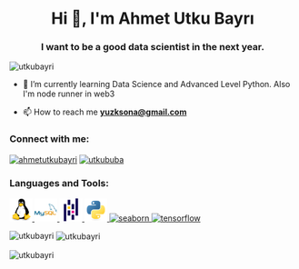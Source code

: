 <h1 align="center">Hi 👋, I'm Ahmet Utku Bayrı</h1>
<h3 align="center">I want to be a good data scientist in the next year.</h3>

<p align="left"> <img src="https://komarev.com/ghpvc/?username=utkubayri&label=Profile%20views&color=0e75b6&style=flat" alt="utkubayri" /> </p>

- 🌱 I’m currently learning Data Science and Advanced Level Python. Also I'm node runner in web3

- 📫 How to reach me **yuzksona@gmail.com**

<h3 align="left">Connect with me:</h3>
<p align="left">
<a href="https://linkedin.com/in/ahmetutkubayri" target="blank"><img align="center" src="https://raw.githubusercontent.com/rahuldkjain/github-profile-readme-generator/master/src/images/icons/Social/linked-in-alt.svg" alt="ahmetutkubayri" height="30" width="40" /></a>
<a href="https://discord.gg/utkububa" target="blank"><img align="center" src="https://raw.githubusercontent.com/rahuldkjain/github-profile-readme-generator/master/src/images/icons/Social/discord.svg" alt="utkububa" height="30" width="40" /></a>
</p>

<h3 align="left">Languages and Tools:</h3>
<p align="left"> <a href="https://www.linux.org/" target="_blank" rel="noreferrer"> <img src="https://raw.githubusercontent.com/devicons/devicon/master/icons/linux/linux-original.svg" alt="linux" width="40" height="40"/> </a> <a href="https://www.mysql.com/" target="_blank" rel="noreferrer"> <img src="https://raw.githubusercontent.com/devicons/devicon/master/icons/mysql/mysql-original-wordmark.svg" alt="mysql" width="40" height="40"/> </a> <a href="https://pandas.pydata.org/" target="_blank" rel="noreferrer"> <img src="https://raw.githubusercontent.com/devicons/devicon/2ae2a900d2f041da66e950e4d48052658d850630/icons/pandas/pandas-original.svg" alt="pandas" width="40" height="40"/> </a> <a href="https://www.python.org" target="_blank" rel="noreferrer"> <img src="https://raw.githubusercontent.com/devicons/devicon/master/icons/python/python-original.svg" alt="python" width="40" height="40"/> </a> <a href="https://seaborn.pydata.org/" target="_blank" rel="noreferrer"> <img src="https://seaborn.pydata.org/_images/logo-mark-lightbg.svg" alt="seaborn" width="40" height="40"/> </a> <a href="https://www.tensorflow.org" target="_blank" rel="noreferrer"> <img src="https://www.vectorlogo.zone/logos/tensorflow/tensorflow-icon.svg" alt="tensorflow" width="40" height="40"/> </a> </p>

<p><img align="left" src="https://github-readme-stats.vercel.app/api/top-langs?username=utkubayri&show_icons=true&theme=dark&locale=en&layout=compact" alt="utkubayri" /></p>

<p>&nbsp;<img align="center" src="https://github-readme-stats.vercel.app/api?username=utkubayri&show_icons=true&theme=dark&locale=en" alt="utkubayri" /></p>

<p><img align="center" src="https://github-readme-streak-stats.herokuapp.com/?user=utkubayri&theme=dark" alt="utkubayri" /></p>


